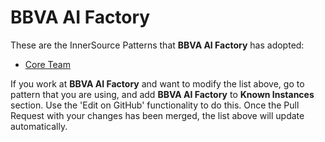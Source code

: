 # BBVA AI Factory

These are the InnerSource Patterns that **BBVA AI Factory** has adopted:

* [Core Team](../patterns/2-structured/core-team.md)

If you work at **BBVA AI Factory** and want to modify the list above, go to pattern that you are using, and add **BBVA AI Factory** to **Known Instances** section.
Use the 'Edit on GitHub' functionality to do this.
Once the Pull Request with your changes has been merged, the list above will update automatically.
